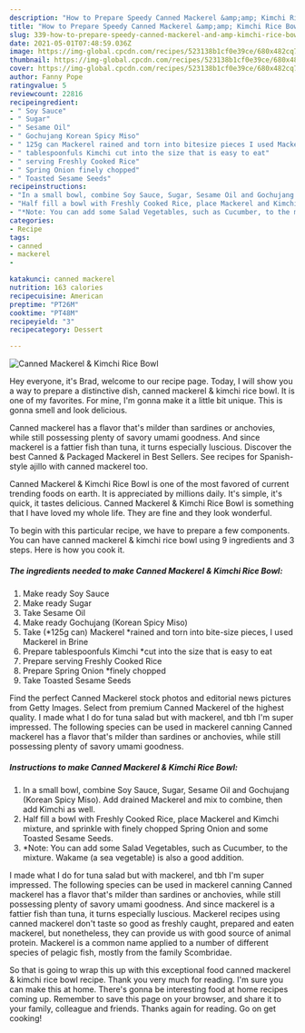 ```yaml
---
description: "How to Prepare Speedy Canned Mackerel &amp;amp; Kimchi Rice Bowl"
title: "How to Prepare Speedy Canned Mackerel &amp;amp; Kimchi Rice Bowl"
slug: 339-how-to-prepare-speedy-canned-mackerel-and-amp-kimchi-rice-bowl
date: 2021-05-01T07:48:59.036Z
image: https://img-global.cpcdn.com/recipes/523138b1cf0e39ce/680x482cq70/canned-mackerel-kimchi-rice-bowl-recipe-main-photo.jpg
thumbnail: https://img-global.cpcdn.com/recipes/523138b1cf0e39ce/680x482cq70/canned-mackerel-kimchi-rice-bowl-recipe-main-photo.jpg
cover: https://img-global.cpcdn.com/recipes/523138b1cf0e39ce/680x482cq70/canned-mackerel-kimchi-rice-bowl-recipe-main-photo.jpg
author: Fanny Pope
ratingvalue: 5
reviewcount: 22816
recipeingredient:
- " Soy Sauce"
- " Sugar"
- " Sesame Oil"
- " Gochujang Korean Spicy Miso"
- " 125g can Mackerel rained and torn into bitesize pieces I used Mackerel in Brine"
- " tablespoonfuls Kimchi cut into the size that is easy to eat"
- " serving Freshly Cooked Rice"
- " Spring Onion finely chopped"
- " Toasted Sesame Seeds"
recipeinstructions:
- "In a small bowl, combine Soy Sauce, Sugar, Sesame Oil and Gochujang (Korean Spicy Miso). Add drained Mackerel and mix to combine, then add Kimchi as well."
- "Half fill a bowl with Freshly Cooked Rice, place Mackerel and Kimchi mixture, and sprinkle with finely chopped Spring Onion and some Toasted Sesame Seeds."
- "*Note: You can add some Salad Vegetables, such as Cucumber, to the mixture. Wakame (a sea vegetable) is also a good addition."
categories:
- Recipe
tags:
- canned
- mackerel
- 

katakunci: canned mackerel  
nutrition: 163 calories
recipecuisine: American
preptime: "PT26M"
cooktime: "PT48M"
recipeyield: "3"
recipecategory: Dessert

---
```



![Canned Mackerel &amp; Kimchi Rice Bowl](https://img-global.cpcdn.com/recipes/523138b1cf0e39ce/680x482cq70/canned-mackerel-kimchi-rice-bowl-recipe-main-photo.jpg)

Hey everyone, it's Brad, welcome to our recipe page. Today, I will show you a way to prepare a distinctive dish, canned mackerel &amp; kimchi rice bowl. It is one of my favorites. For mine, I'm gonna make it a little bit unique. This is gonna smell and look delicious.

Canned mackerel has a flavor that&#39;s milder than sardines or anchovies, while still possessing plenty of savory umami goodness. And since mackerel is a fattier fish than tuna, it turns especially luscious. Discover the best Canned &amp; Packaged Mackerel in Best Sellers. See recipes for Spanish-style ajillo with canned mackerel too.

Canned Mackerel &amp; Kimchi Rice Bowl is one of the most favored of current trending foods on earth. It is appreciated by millions daily. It's simple, it's quick, it tastes delicious. Canned Mackerel &amp; Kimchi Rice Bowl is something that I have loved my whole life. They are fine and they look wonderful.


To begin with this particular recipe, we have to prepare a few components. You can have canned mackerel &amp; kimchi rice bowl using 9 ingredients and 3 steps. Here is how you cook it.

<!--inarticleads1-->

##### The ingredients needed to make Canned Mackerel &amp; Kimchi Rice Bowl:

1. Make ready  Soy Sauce
1. Make ready  Sugar
1. Take  Sesame Oil
1. Make ready  Gochujang (Korean Spicy Miso)
1. Take  (*125g can) Mackerel *rained and torn into bite-size pieces, I used Mackerel in Brine
1. Prepare  tablespoonfuls Kimchi *cut into the size that is easy to eat
1. Prepare  serving Freshly Cooked Rice
1. Prepare  Spring Onion *finely chopped
1. Take  Toasted Sesame Seeds


Find the perfect Canned Mackerel stock photos and editorial news pictures from Getty Images. Select from premium Canned Mackerel of the highest quality. I made what I do for tuna salad but with mackerel, and tbh I&#39;m super impressed. The following species can be used in mackerel canning Canned mackerel has a flavor that&#39;s milder than sardines or anchovies, while still possessing plenty of savory umami goodness. 

<!--inarticleads2-->

##### Instructions to make Canned Mackerel &amp; Kimchi Rice Bowl:

1. In a small bowl, combine Soy Sauce, Sugar, Sesame Oil and Gochujang (Korean Spicy Miso). Add drained Mackerel and mix to combine, then add Kimchi as well.
1. Half fill a bowl with Freshly Cooked Rice, place Mackerel and Kimchi mixture, and sprinkle with finely chopped Spring Onion and some Toasted Sesame Seeds.
1. *Note: You can add some Salad Vegetables, such as Cucumber, to the mixture. Wakame (a sea vegetable) is also a good addition.


I made what I do for tuna salad but with mackerel, and tbh I&#39;m super impressed. The following species can be used in mackerel canning Canned mackerel has a flavor that&#39;s milder than sardines or anchovies, while still possessing plenty of savory umami goodness. And since mackerel is a fattier fish than tuna, it turns especially luscious. Mackerel recipes using canned mackerel don&#39;t taste so good as freshly caught, prepared and eaten mackerel, but nonetheless, they can provide us with good source of animal protein. Mackerel is a common name applied to a number of different species of pelagic fish, mostly from the family Scombridae. 

So that is going to wrap this up with this exceptional food canned mackerel &amp; kimchi rice bowl recipe. Thank you very much for reading. I'm sure you can make this at home. There's gonna be interesting food at home recipes coming up. Remember to save this page on your browser, and share it to your family, colleague and friends. Thanks again for reading. Go on get cooking!
